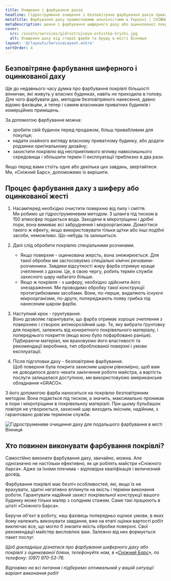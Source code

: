 ```yaml
---
title: Очищення і фарбування дахів
headline: Гідроструминне очищення і безповітряне фарбування дахів приватних будинків і комерційних приміщень
metaTitle: Фарбування даху промисловими альпіністами в Україні | СНІЖНИЙ БАРС
metaDescription: щення і фарбування шиферного даху або оцинкованої покрівлі промисловими альпіністами в Вінниці ☎ + 38 (096) 555-30-92 від компанії Сніжний Барс 
cover:
  src: /assets/services/gidrostrujnaya-ochistka-kryshi.jpg
  alt: Очищення даху від старої фарби та бруду в місті Вінниця
layout: '@/layouts/ServiceLayout.astro'  
sortOrder: 4
---
```



## Безповітряне фарбування шиферного і оцинкованої даху


Ще до недавнього часу думка про фарбування покрівлі більшості вінничан, які живуть у власних будинках, навіть не приходила в голову. Для чого фарбувати дах, методом безповітряного нанесення, давно відомо фахівцям, а тепер і самим власникам приватних будинків і комерційних приміщень.

За допомогою фарбування можна:

- зробити свій будинок перед продажом, більш привабливим для покупця;
- надати охайного вигляду власному приватному будинку, або додати родзинки оригінальному дизайну;
- захистити покрівлю від несприятливого впливу навколишнього середовища і збільшити термін її експлуатації приблизно в два рази.

Якщо перед вами стоїть одне або декілька цих завдань, звертайтеся. Ми, «Сніжний Барс», допоможемо їх вирішити.


## Процес фарбування даху з шиферу або оцинкованої жесті


1. Насамперед необхідно очистити поверхню від пилу і сміття. <br/> Ми робимо це гідроструменевим методом. З шланга під тиском в 150 атмосфер подається вода. Заходячи в мікротріщини і дрібні пори, вона вимиває всі забруднення і мікроорганізми. Домогтися такого ж ефекту, якщо використовувати тільки щітки або інші подібні засоби, неможливо. Що-небудь та залишиться.

2. Далі слід обробити покрівлю спеціальними розчинами.
   - Якщо поверхня - оцинкована жерсть, вона знежирюється. Для такої обробки ми застосовуємо спеціальні хімічні речовини-розчинники. Завдяки відсутності жиру фарба отримує краще зчеплення з дахом. Це, в свою чергу, робить термін служби захисного шару набагато більше.
   - Якщо ж покрівля - з шиферу, необхідно здійснити його знезараження. Ми проводимо обробку такої конструкції протигрибковими засобами. Вони, по-перше, видаляють існуючі мікроорганізми, по-друге, попереджають появу грибка під нанесеним шаром фарби.

3. Наступний крок - грунтування. <br/>
Воно дозволяє гарантувати, що фарба отримає хороше зчеплення з поверхнею і створює антикорозійний шар. Те, яку вибрати ґрунтовку для покрівлі, залежить від конкретного покрівельного матеріалу, і попереднього покриття (якщо воно було пофарбовано раніше). Підбираючи матеріал, ми враховуємо його властивості та рекомендації виробника, тип оброблюваної поверхні і умови експлуатації.

4. Після підготовки даху - безповітряне фарбування. <br/> Щоб поверхня була покрита захисним шаром рівномірно, щоб вам не доводилося довго чекати закінчення роботи майстра, а вартість послуги залишалася доступною, ми використовуємо американське обладнання «GRACO».

З його допомогою фарба наноситься на покрівлю безповітряним методом. Вона подається під тиском, а значить, максимально проникає в пори і мікротріщини в покрівельноу матеріалі. При цьому бульбашок повітря не утворюється, захисний шар виходить якісним, надійним, з гарантовано довгим терміном служби.

![Гідроструменеве очищення даху для подальшого фарбування в місті Вінниця](./images/ochistka-kry`shi-pod-pokrasku.jpg)

## Хто повинен виконувати фарбування покрівлі?

Самостійно виконати фарбування даху, звичайно, можна. Але однозначно не настільки ефективно, як це роблять майстри «Сніжного барса». Адже за їхніми плечима - відповідна кваліфікація і величезний досвід.

Фарбування покрівлі має безліч особливостей, які, якщо їх не врахувати, здатні негативно вплинути на якість і терміни виконання роботи. Гарантувати надійний захист покрівельної конструкції вашого будинку може тільки маляр з солідним стажем. Саме такі працюють в штаті «Сніжного Барса».

Беручи об'єкт в роботу, наш фахівець попередньо оцінює умови, в яких йому належить виконувати завдання, вже на етапі оцінки вартості робіт виключає все, що могло б знизити якість обробки поверхні. Свої рекомендації майстер висловлює вам. Залежно від них формується пакет послуг.

_Щоб докладніше дізнатися про фарбування шиферного даху або покрівлі з оцинкованої бляхи, телефонуйте нам, в «[Сніжний Барс](/)», по телефону: (097) 970-53-76._

_Відповімо на всі питання і підберемо оптимальний у вашій ситуації варіант виконання робіт_

